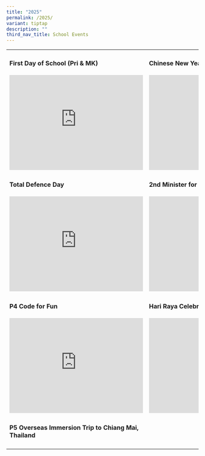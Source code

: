```yaml
---
title: "2025"
permalink: /2025/
variant: tiptap
description: ""
third_nav_title: School Events
---
```

<table style="minWidth: 50px">
<colgroup>
<col>
<col>
</colgroup>
<tbody>
<tr>
<td rowspan="1" colspan="1">
<h4>First Day of School (Pri &amp; MK)</h4>
<div class="iframe-wrapper">
<iframe height="249" width="350" allowfullscreen="true" frameborder="0" src="https://docs.google.com/presentation/d/e/2PACX-1vQS0kVXYEprREHu7hh_HdAqoOO82_yDkrsOkqescEYkaJZyKU56M_i_CtjkGAqrL7E_SV0q_6bqLbjz/pubembed?start=true&amp;loop=true&amp;delayms=3000"></iframe>
</div>
</td>
<td rowspan="1" colspan="1">
<h4>Chinese New Year Celebration</h4>
<div class="iframe-wrapper">
<iframe height="249" width="350" allowfullscreen="true" frameborder="0" src="https://docs.google.com/presentation/d/e/2PACX-1vSezLqOEu8QZqrwCcX2YCQjwqbKLNLx1189naKyYeM_uwpxrhL4D-6jbNc8mXHlqu7Qa-0bPR9YP8dM/pubembed?start=true&amp;loop=true&amp;delayms=3000"></iframe>
</div>
</td>
</tr>
<tr>
<td rowspan="1" colspan="1">
<h4>Total Defence Day</h4>
<p></p>
<div class="iframe-wrapper">
<iframe height="249" width="350" allowfullscreen="true" frameborder="0" src="https://docs.google.com/presentation/d/e/2PACX-1vRQ_gmcAd5BZCMm0vrRHh9iMyrQdVBRz0o5avMXt62J_vTuZ8ypv7UFKVID0BBGPNQyKHtdnpYtp2VO/pubembed?start=true&amp;loop=true&amp;delayms=3000"></iframe>
</div>
</td>
<td rowspan="1" colspan="1">
<h4>2nd Minister for Education Visit</h4>
<div class="iframe-wrapper">
<iframe height="249" width="350" allowfullscreen="true" frameborder="0" src="https://docs.google.com/presentation/d/e/2PACX-1vTiXHKr1YJpoC2-x1c3ulnvtfjBM_MxpXmx6qR8hOEZkeeB3W5EE-x1XuLvMvAhQM984FWEqe7DgdTQ/pubembed?start=true&amp;loop=true&amp;delayms=3000"></iframe>
</div>
</td>
</tr>
<tr>
<td rowspan="1" colspan="1">
<h4>P4 Code for Fun</h4>
<div class="iframe-wrapper">
<iframe height="249" width="350" allowfullscreen="true" frameborder="0" src="https://docs.google.com/presentation/d/e/2PACX-1vQzNqgFd6VEyYrQ8AxhdiPvhoNFdQa2m7Ose1lnK7MWO4OuG5Uk5ZDY9MhE2_AOUUw87UJuJsHvBm34/pubembed?start=true&amp;loop=true&amp;delayms=3000"></iframe>
</div>
</td>
<td rowspan="1" colspan="1">
<h4>Hari Raya Celebration</h4>
<div class="iframe-wrapper">
<iframe height="249" width="350" allowfullscreen="true" frameborder="0" src="https://docs.google.com/presentation/d/e/2PACX-1vRyOnpqs_-8uAI-JlzlZ5uspxmOEwdz8aWcTcuJb-bJiHsvQ2m6CG4YCkli7ZELEn1DFzG3mmyz8i4q/pubembed?start=true&amp;loop=true&amp;delayms=3000"></iframe>
</div>
</td>
</tr>
<tr>
<td rowspan="1" colspan="1">
<h4>P5 Overseas Immersion Trip to Chiang Mai, Thailand</h4>
</td>
<td rowspan="1" colspan="1">
<p></p>
</td>
</tr>
</tbody>
</table>
<p></p>